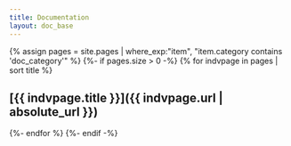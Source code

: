 ```yaml
---
title: Documentation
layout: doc_base
---
```

{% assign pages = site.pages
    | where_exp:"item", "item.category contains 'doc_category'" %}
{%- if pages.size > 0 -%}
{% for indvpage in pages | sort title %}
## [{{ indvpage.title }}]({{ indvpage.url | absolute_url }})
{%- endfor %}
{%- endif -%}
